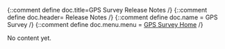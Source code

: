 {::comment define doc.title=GPS Survey Release Notes /}
{::comment define doc.header= Release Notes /}
{::comment define doc.name = GPS Survey /}
{::comment define doc.menu.menu = [GPS Survey Home](index.html) /}

No content yet.

